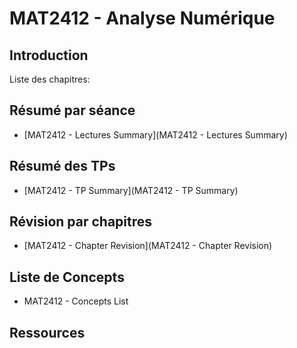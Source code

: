 # MAT2412 - Analyse Numérique

## Introduction

Liste des chapitres:

## Résumé par séance

- [MAT2412 - Lectures Summary](MAT2412 - Lectures Summary)

## Résumé des TPs

- [MAT2412 - TP Summary](MAT2412 - TP Summary)

## Révision par chapitres

- [MAT2412 - Chapter Revision](MAT2412 - Chapter Revision)

## Liste de Concepts

- MAT2412 - Concepts List

## Ressources


